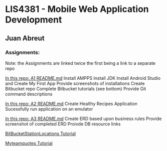 # LIS4381 - Mobile Web Application Development

## Juan Abreut

### Assignments: 

Note: the Assignments are linked twice the first being a link to a separate repo

 
[In this repo: A1 README.md](a1)
    Install AMPPS
    Install JDK
    Install Android Studio and Create My First App
    Provide screenshots of installations
    Create Bitbucket repo
    Complete Bitbucket tutorials (see bottom)
    Provide Git command descriptions

[In this repo: A2 README.md](a2)
    Create Healthy Recipes Application
    Sucessfully run application on an emulator
    
[In this repo: A3 README.md](a3)
    Create ERD based upon business rules
    Provide screenshot of completed ERD
    Proivde DB resource links

[BitBucketStationLocations Tutorial](https://bitbucket.org/Peaceall/bitbucketstationlocations)
 
[Myteamquotes Tutorial](https://bitbucket.org/Peaceall/myteamquotes)